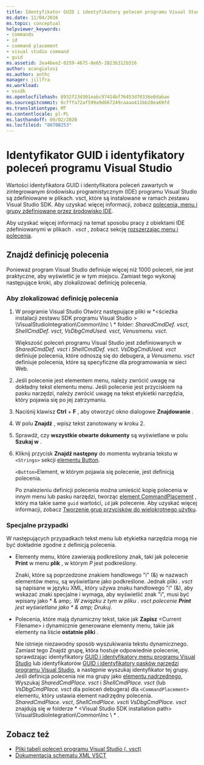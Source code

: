 ```yaml
---
title: Identyfikator GUID i identyfikatory poleceń programu Visual Studio | Microsoft Docs
ms.date: 11/04/2016
ms.topic: conceptual
helpviewer_keywords:
- commands
- id
- command placement
- visual studio command
- guid
ms.assetid: 2ea4bee2-0259-4675-8e65-2023b312b516
author: acangialosi
ms.author: anthc
manager: jillfra
ms.workload:
- vssdk
ms.openlocfilehash: 8932f23d301eabc97414bf76453d70336e0dabae
ms.sourcegitcommit: 6cfffa72af599a9d667249caaaa411bb28ea69fd
ms.translationtype: MT
ms.contentlocale: pl-PL
ms.lasthandoff: 09/02/2020
ms.locfileid: "80708253"
---
```

# <a name="guids-and-ids-of-visual-studio-commands"></a>Identyfikator GUID i identyfikatory poleceń programu Visual Studio
Wartości identyfikatora GUID i identyfikatora poleceń zawartych w zintegrowanym środowisku programistycznym (IDE) programu Visual Studio są zdefiniowane w plikach. vsct, które są instalowane w ramach zestawu Visual Studio SDK. Aby uzyskać więcej informacji, zobacz [polecenia, menu i grupy zdefiniowane przez środowisko IDE](../../extensibility/internals/ide-defined-commands-menus-and-groups.md).

 Aby uzyskać więcej informacji na temat sposobu pracy z obiektami IDE zdefiniowanymi w plikach *. vsct* , zobacz sekcję [rozszerzając menu i polecenia](../../extensibility/extending-menus-and-commands.md).

## <a name="find-a-command-definition"></a>Znajdź definicję polecenia
 Ponieważ program Visual Studio definiuje więcej niż 1000 poleceń, nie jest praktyczne, aby wyświetlić je w tym miejscu. Zamiast tego wykonaj następujące kroki, aby zlokalizować definicję polecenia.

### <a name="to-locate-a-command-definition"></a>Aby zlokalizować definicję polecenia

1. W programie Visual Studio Otwórz następujące pliki w *<ścieżka instalacji zestawu SDK programu Visual Studio \> \VisualStudioIntegration\Common\Inc \\ * folder: *SharedCmdDef. vsct*, *ShellCmdDef. vsct*, *VsDbgCmdUsed. vsct*, *Venusmenu. vsct*.

    Większość poleceń programu Visual Studio jest zdefiniowanych w *SharedCmdDef. vsct* i *ShellCmdDef. vsct*. *VsDbgCmdUsed. vsct* definiuje polecenia, które odnoszą się do debugera, a *Venusmenu. vsct* definiuje polecenia, które są specyficzne dla programowania w sieci Web.

2. Jeśli polecenie jest elementem menu, należy zwrócić uwagę na dokładny tekst elementu menu. Jeśli polecenie jest przyciskiem na pasku narzędzi, należy zwrócić uwagę na tekst etykietki narzędzia, który pojawia się po jej zatrzymaniu.

3. Naciśnij klawisz **Ctrl** + **F** , aby otworzyć okno dialogowe **Znajdowanie** .

4. W polu **Znajdź** , wpisz tekst zanotowany w kroku 2.

5. Sprawdź, czy **wszystkie otwarte dokumenty** są wyświetlane w polu **Szukaj w** .

6. Kliknij przycisk **Znajdź następny** do momentu wybrania tekstu w `<Strings>` sekcji [elementu Button](../../extensibility/button-element.md).

    `<Button>`Element, w którym pojawia się polecenie, jest definicją polecenia.

   Po znalezieniu definicji polecenia można umieścić kopię polecenia w innym menu lub pasku narzędzi, tworząc [element CommandPlacement](../../extensibility/commandplacement-element.md) , który ma takie same `guid` wartości, `id` jak polecenie. Aby uzyskać więcej informacji, zobacz [Tworzenie grup przycisków do wielokrotnego użytku](../../extensibility/creating-reusable-groups-of-buttons.md).

### <a name="special-cases"></a>Specjalne przypadki
 W następujących przypadkach tekst menu lub etykietka narzędzia mogą nie być dokładnie zgodne z definicją polecenia.

- Elementy menu, które zawierają podkreślony znak, taki jak polecenie **Print** w menu **plik** , w którym *P* jest podkreślony.

     Znaki, które są poprzedzone znakiem handlowego "i" (&) w nazwach elementów menu, są wyświetlane jako podkreślone. Jednak pliki *. vsct* są napisane w języku XML, który używa znaku handlowego "i" (&), aby wskazać znaki specjalne i wymaga, aby wyświetlić znak "i", musi być wpisany jako * &amp; amp;*. W związku z tym w pliku *. vsct* polecenie **Print** jest wyświetlane jako * &amp; amp; Drukuj*.

- Polecenia, które mają dynamiczny tekst, takie jak **Zapisz** \<Current Filename\> i dynamicznie generowane elementy menu, takie jak elementy na liście **ostatnie pliki** .

     Nie istnieje niezawodny sposób wyszukiwania tekstu dynamicznego. Zamiast tego Znajdź grupę, która hostuje odpowiednie polecenie, sprawdzając identyfikatory [GUID i identyfikatory menu programu Visual Studio](../../extensibility/internals/guids-and-ids-of-visual-studio-menus.md) lub identyfikatorów [GUID i identyfikatory pasków narzędzi programu Visual Studio](../../extensibility/internals/guids-and-ids-of-visual-studio-toolbars.md), a następnie wyszukaj identyfikator tej grupy. Jeśli definicja polecenia nie ma grupy jako [elementu nadrzędnego](../../extensibility/parent-element.md), Wyszukaj *SharedCmdPlace. vsct* i *ShellCmdPlace. vsct* (lub *VsDbgCmdPlace. vsct* dla poleceń debugera) dla `<CommandPlacement>` elementu, który ustawia element nadrzędny polecenia. *SharedCmdPlace. vsct*, *ShellCmdPlace. vsct*i *VsDbgCmdPlace. vsct* znajdują się w folderze * \<Visual Studio SDK installation path\> \VisualStudioIntegration\Common\Inc \\ * .

## <a name="see-also"></a>Zobacz też

- [Pliki tabeli poleceń programu Visual Studio (. vsct)](../../extensibility/internals/visual-studio-command-table-dot-vsct-files.md)
- [Dokumentacja schematu XML VSCT](../../extensibility/vsct-xml-schema-reference.md)
